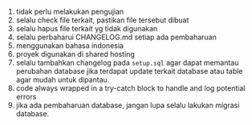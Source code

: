 1. tidak perlu melakukan pengujian
2. selalu check file terkait, pastikan file tersebut dibuat
3. selalu hapus file terkait yg tidak digunakan
4. selalu perbaharui CHANGELOG.md setiap ada pembaharuan
5. menggunakan bahasa indonesia
6. proyek digunakan di shared hosting
7. selalu tambahkan changelog pada `setup.sql` agar dapat memantau perubahan database jika terdapat update terkait database atau table agar mudah untuk dipantau.
8. code always wrapped in a try-catch block to handle and log potential errors
9. jika ada pembaharuan database, jangan lupa selalu lakukan migrasi database.
   

